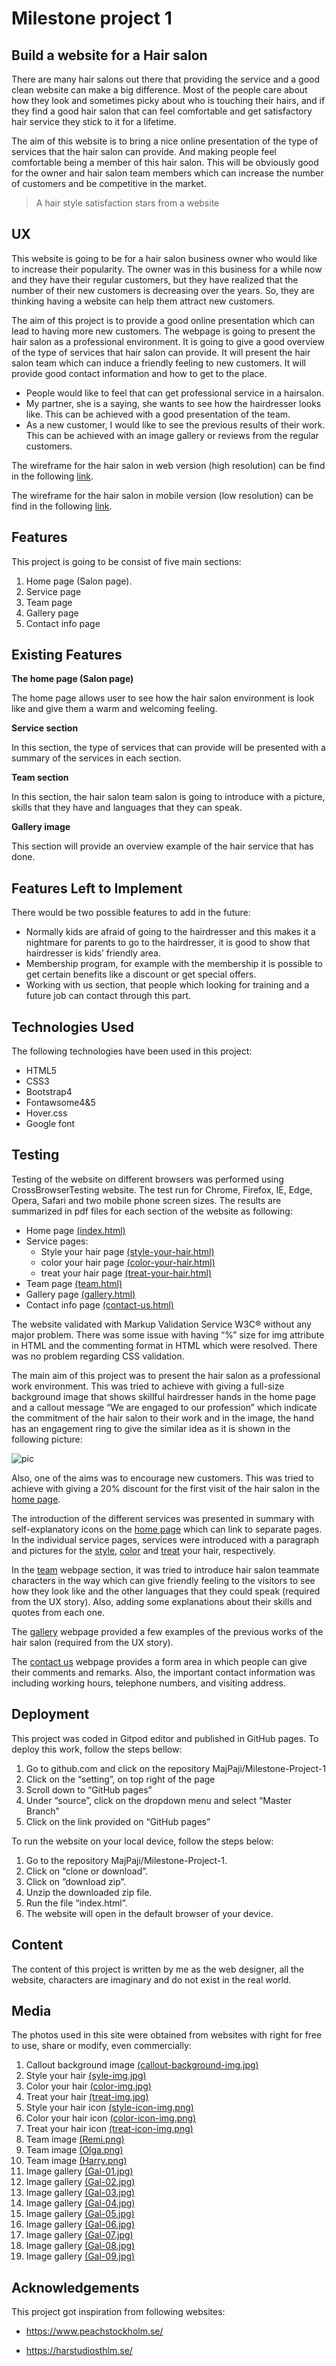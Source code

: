 # Milestone project 1 
## Build a website for a Hair salon

There are many hair salons out there that providing the service and a good clean website can make a big difference. 
Most of the people care about how they look and sometimes picky about who is touching their hairs, and if they find 
a good hair salon that can feel comfortable and get satisfactory hair service they stick to it for a lifetime. 
  
The aim of this website is to bring a nice online presentation of the type of services that the hair salon can provide. 
And making people feel comfortable being a member of this hair salon. This will be obviously good for the owner and hair salon team members 
which can increase the number of customers and be competitive in the market.

> A hair style satisfaction stars from a website

## UX

This website is going to be for a hair salon business owner who would like to increase their popularity. 
The owner was in this business for a while now and they have their regular customers, 
but they have realized that the number of their new customers is decreasing over the years. 
So, they are thinking having a website can help them attract new customers.

The aim of this project is to provide a good online presentation which can lead to having more new customers. 
The webpage is going to present the hair salon as a professional environment. 
It is going to give a good overview of the type of services that hair salon can provide. 
It will present the hair salon team which can induce a friendly feeling to new customers. 
It will provide good contact information and how to get to the place.

* People would like to feel that can get professional service in a hairsalon.
* My partner, she is a saying, she wants to see how the hairdresser looks like. 
  This can be achieved with a good presentation of the team.
* As a new customer, I would like to see the previous results of their work. 
  This can be achieved with an image gallery or reviews from the regular customers.

The wireframe for the hair salon in web version (high resolution) can be find in the following  [link](https://github.com/MajPaji/Milestone-Project-1/blob/master/wireframes/hair_salon_wirefram_web.pdf).

The wireframe for the hair salon in mobile version (low resolution) can be find in the following  [link](https://github.com/MajPaji/Milestone-Project-1/blob/master/wireframes/hair_salon_wireframe_mobile.pdf).

## Features

This project is going to be consist of five main sections:

1. Home page (Salon page).
2.	Service page
3.	Team page
4.	Gallery page
5.	Contact info page

## Existing Features

**The home page (Salon page)**

The home page allows user to see how the hair salon environment is look like and give them a warm and welcoming feeling.

**Service section**

In this section, the type of services that can provide will be presented with a summary of the services in each section.

**Team section**

In this section, the hair salon team salon is going to introduce with a picture, skills that they have and languages that they can speak.

**Gallery image**

This section will provide an overview example of the hair service that has done.

## Features Left to Implement

There would be two possible features to add in the future:

* Normally kids are afraid of going to the hairdresser and this makes it a nightmare for parents to go to the hairdresser, 
it is good to show that hairdresser is kids’ friendly area.
* Membership program, for example with the membership it is possible to get certain benefits like a discount or get special offers.
* Working with us section, that people which looking for training and a future job can contact through this part.

## Technologies Used

The following technologies have been used in this project:

* HTML5
* CSS3
* Bootstrap4
* Fontawsome4&5
* Hover.css
* Google font

## Testing

Testing of the website on different browsers was performed using CrossBrowserTesting website. 
The test run for Chrome, Firefox, IE, Edge, Opera, Safari and two mobile phone screen sizes. 
The results are summarized in pdf files for each section of the website as following: 

- Home page [(index.html)](https://github.com/MajPaji/Milestone-Project-1/blob/master/testing/home.pdf)
- Service pages:
    - Style your hair page [(style-your-hair.html)](https://github.com/MajPaji/Milestone-Project-1/blob/master/testing/services_style_your_hair.pdf)
    - color your hair page [(color-your-hair.html)](https://github.com/MajPaji/Milestone-Project-1/blob/master/testing/services_color_your_hair.pdf)
    - treat your hair page [(treat-your-hair.html)](https://github.com/MajPaji/Milestone-Project-1/blob/master/testing/services_treat_your_hair.pdf)
- Team page [(team.html)](https://github.com/MajPaji/Milestone-Project-1/blob/master/testing/team.pdf)
- Gallery page [(gallery.html)](https://github.com/MajPaji/Milestone-Project-1/blob/master/testing/gallery.pdf)
- Contact info page [(contact-us.html)](https://github.com/MajPaji/Milestone-Project-1/blob/master/testing/contact_us.pdf)

The website validated with Markup Validation Service W3C® without any major problem. 
There was some issue with having “%” size for img attribute in HTML and the commenting format in HTML which were resolved. 
There was no problem regarding CSS validation.

The main aim of this project was to present the hair salon as a professional work environment. 
This was tried to achieve with giving a full-size background image that shows skillful hairdresser hands 
in the home page and a callout message “We are engaged to our profession” which indicate the commitment of 
the hair salon to their work and in the image, the hand has an engagement ring to give 
the similar idea as it is shown in the following picture:

![pic](https://github.com/MajPaji/Milestone-Project-1/blob/master/testing/story_home_page.png)


Also, one of the aims was to encourage new customers. 
This was tried to achieve with giving a 20% discount for the first visit of the hair salon in the [home page](https://majpaji.github.io/Milestone-Project-1/index.html).

The introduction of the different services was presented in summary with self-explanatory icons on the [home page](https://majpaji.github.io/Milestone-Project-1/index.html) which can link to separate pages. 
In the individual service pages, services were introduced with a paragraph and pictures for the [style](https://majpaji.github.io/Milestone-Project-1/style-your-hair.html), 
[color](https://majpaji.github.io/Milestone-Project-1/color-your-hair.html) and [treat](https://majpaji.github.io/Milestone-Project-1/treat-your-hair.html) your hair, respectively.

In the [team](https://majpaji.github.io/Milestone-Project-1/team.html) webpage section, it was tried to introduce hair salon teammate characters in the way which can give friendly feeling to the visitors 
to see how they look like and the other languages that they could speak (required from the UX story). 
Also, adding some explanations about their skills and quotes from each one.

The [gallery](https://majpaji.github.io/Milestone-Project-1/gallery.html) webpage provided a few examples of the previous works of the hair salon (required from the UX story).

The [contact us](https://majpaji.github.io/Milestone-Project-1/contact-us.html) webpage provides a form area in which people can give their comments and remarks. 
Also, the important contact information was including working hours, telephone numbers, and visiting address.



## Deployment

This project was coded in Gitpod editor and published in GitHub pages. To deploy this work, follow the steps bellow:

1.	Go to github.com and click on the repository MajPaji/Milestone-Project-1
2.	Click on the “setting”, on top right of the page
3.	Scroll down to “GitHub pages”
4.	Under “source”, click on the dropdown menu and select “Master Branch”
5.	Click on the link provided on “GitHub pages”

To run the website on your local device, follow the steps below:
1.	Go to the repository MajPaji/Milestone-Project-1.
2.	Click on “clone or download”.
3.	Click on ”download zip”.
4.	Unzip the downloaded zip file.
5.	Run the file “index.html”.
6.	The website will open in the default browser of your device.

## Content

The content of this project is written by me as the web designer, all the website, characters are imaginary and do not exist in the real world.

## Media

The photos used in this site were obtained from websites with right for free to use, share or modify, even commercially:

1. Callout background image [(callout-background-img.jpg)](https://www.goodfon.com/wallpaper/stylist-fingers-hairdresser-comb-scissors.html)
2. Style your hair [(syle-img.jpg)](https://pixabay.com/photos/hair-marriage-bride-woman-whites-2089548/)
3. Color your hair [(color-img.jpg)](https://pixabay.com/photos/pink-hair-hairstyle-women-young-1450045/)
4. Treat your hair [(treat-img.jpg)](https://pixabay.com/photos/girl-woman-model-brunette-924868/)
5. Style your hair icon [(style-icon-img.png)](https://freesvg.org/scissors-cut-hair)
6. Color your hair icon [(color-icon-img.png)](https://www.needpix.com/photo/download/595920/blood-paint-splat-stain-free-vector-graphics-free-pictures-free-photos-free-images-royalty-free)
7. Treat your hair icon [(treat-icon-img.png)](https://svgsilh.com/image/38673.html)
8. Team image [(Remi.png)](https://pixabay.com/photos/woman-portrait-headshot-female-4525646/)
9. Team image [(Olga.png)](https://pixabay.com/photos/business-woman-person-young-female-2180509/)
10. Team image [(Harry.png)](https://unsplash.com/photos/cCvnG-937HE)
11. Image gallery [(Gal-01.jpg)](https://unsplash.com/photos/yq2zyWLzaR0)
12. Image gallery [(Gal-02.jpg)](https://unsplash.com/photos/A8WIBd73a6E)
13. Image gallery [(Gal-03.jpg)](https://unsplash.com/photos/N57BXCt7LDU)
14. Image gallery [(Gal-04.jpg)](https://unsplash.com/photos/lMMdMdsFP-c)
15. Image gallery [(Gal-05.jpg)](https://unsplash.com/photos/W6cwaL7PMSw)
16. Image gallery [(Gal-06.jpg)](https://unsplash.com/photos/J7Cf1Gch49E)
17. Image gallery [(Gal-07.jpg)](https://unsplash.com/photos/tLKOj6cNwe0)
18. Image gallery [(Gal-08.jpg)](https://unsplash.com/photos/ORCPTrkkezw)
19. Image gallery [(Gal-09.jpg)](https://unsplash.com/photos/pZTVa_Gt1f8)


## Acknowledgements

This project got inspiration from following websites:

* https://www.peachstockholm.se/

* https://harstudiosthlm.se/



